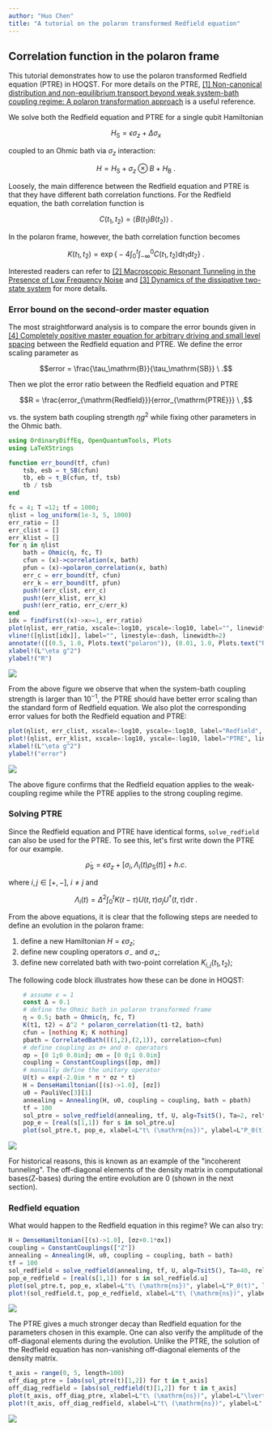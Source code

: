 ```yaml
---
author: "Huo Chen"
title: "A tutorial on the polaron transformed Redfield equation"
---
```



## Correlation function in the polaron frame
This tutorial demonstrates how to use the polaron transformed Redfield equation (PTRE) in HOQST. For more details on the PTRE, [[1] Non-canonical distribution and non-equilibrium transport beyond weak system-bath coupling regime: A polaron transformation approach](https://link.springer.com/article/10.1007%2Fs11467-016-0540-2) is a useful reference.

We solve both the Redfield equation and PTRE for a single qubit Hamiltonian

$$H_\mathrm{S}=\epsilon \sigma_z + \Delta \sigma_x$$

coupled to an Ohmic bath via $\sigma_z$ interaction:

$$H = H_\mathrm{S} + \sigma_z \otimes B + H_\mathrm{B}\ .$$

Loosely, the main difference between the Redfield equation and PTRE is that they have different bath correlation functions. For the Redfield equation, the bath correlation function is

$$C(t_1, t_2) = \langle B(t_1)B(t_2) \rangle \ .$$

In the polaron frame, however, the bath correlation function becomes

$$K(t_1, t_2) = \exp\Big\{ -4 \int_0^t \int_{-\infty}^{0}C(t_1, t_2) \mathrm{d}t_1 \mathrm{d}t_2 \Big\} \ .$$

Interested readers can refer to [[2] Macroscopic Resonant Tunneling in the Presence of Low Frequency Noise](https://link.aps.org/doi/10.1103/PhysRevLett.100.197001) and [[3] Dynamics of the dissipative two-state system](https://link.aps.org/doi/10.1103/RevModPhys.59.1) for more details.

### Error bound on the second-order master equation

The most straightforward analysis is to compare the error bounds given in [[4] Completely positive master equation for arbitrary driving and small level spacing](https://quantum-journal.org/papers/q-2020-02-06-227/) between the Redfield equation and PTRE. We define the error scaling parameter as

$$error = \frac{\tau_\mathrm{B}}{\tau_\mathrm{SB}} \ .$$

Then we plot the error ratio between the Redfield equation and PTRE

$$R = \frac{error_{\mathrm{Redfield}}}{error_{\mathrm{PTRE}}} \ ,$$

vs. the system bath coupling strength $\eta g^2$ while fixing other parameters in the Ohmic bath.
```julia
using OrdinaryDiffEq, OpenQuantumTools, Plots
using LaTeXStrings

function err_bound(tf, cfun)
    tsb, esb = τ_SB(cfun)
    tb, eb = τ_B(cfun, tf, tsb)
    tb / tsb
end

fc = 4; T =12; tf = 1000;
ηlist = log_uniform(1e-3, 5, 1000)
err_ratio = []
err_clist = []
err_klist = []
for η in ηlist
    bath = Ohmic(η, fc, T)
    cfun = (x)->correlation(x, bath)
    pfun = (x)->polaron_correlation(x, bath)
    err_c = err_bound(tf, cfun)
    err_k = err_bound(tf, pfun)
    push!(err_clist, err_c)
    push!(err_klist, err_k)
    push!(err_ratio, err_c/err_k)
end
idx = findfirst((x)->x>=1, err_ratio)
plot(ηlist, err_ratio, xscale=:log10, yscale=:log10, label="", linewidth=2)
vline!([ηlist[idx]], label="", linestyle=:dash, linewidth=2)
annotate!([(0.5, 1.0, Plots.text("polaron")), (0.01, 1.0, Plots.text("Redfield"))])
xlabel!(L"\eta g^2")
ylabel!("R")
```

![](figures/04-polaron_transformed_redfield_1_1.png)


From the above figure we observe that when the system-bath coupling strength is larger than $10^{-1}$, the PTRE should have better error scaling than the standard form of Redfield equation. We also plot the corresponding error values for both the Redfield equation and PTRE:

```julia
plot(ηlist, err_clist, xscale=:log10, yscale=:log10, label="Redfield", linewidth=2)
plot!(ηlist, err_klist, xscale=:log10, yscale=:log10, label="PTRE", linewidth=2)
xlabel!(L"\eta g^2")
ylabel!("error")
```

![](figures/04-polaron_transformed_redfield_2_1.png)



The above figure confirms that the Redfield equation applies to the weak-coupling regime while the PTRE applies to the strong coupling regime.

### Solving PTRE

Since the Redfield equation and PTRE have identical forms, `solve_redfield` can also be used for the PTRE. To see this, let's first write down the PTRE for our example.

$$\dot{\rho}_\mathrm{S} = \epsilon σ_z + [ \sigma_i, \Lambda_i(t) \rho_\mathrm{S}(t) ] + h.c.$$

where $i,j \in [+, -]$, $i \neq j$ and

$$\Lambda_i(t)=\Delta^2 \int_0^{t} K(t-\tau)U(t,\tau) \sigma_j U^\dagger(t,\tau) \mathrm{d}\tau \ .$$

From the above equations, it is clear that the following steps are needed to define an evolution in the polaron frame:
1. define a new Hamiltonian $H = \epsilon σ_z$;
2. define new coupling operators $\sigma_-$ and $\sigma_+$;
3. define new correlated bath with two-point correlation $K_{i,j}(t_1, t_2)$;

The following code block illustrates how these can be done in HOQST:

```julia
    # assume ϵ = 1
    const Δ = 0.1 
    # define the Ohmic bath in polaron transformed frame
    η = 0.5; bath = Ohmic(η, fc, T)
    K(t1, t2) = Δ^2 * polaron_correlation(t1-t2, bath)
    cfun = [nothing K; K nothing]
    pbath = CorrelatedBath(((1,2),(2,1)), correlation=cfun)
    # define coupling as σ+ and σ- operators
    σp = [0 1;0 0.0im]; σm = [0 0;1 0.0im]
    coupling = ConstantCouplings([σp, σm])
    # manually define the unitary operator
    U(t) = exp(-2.0im * π * σz * t)
    H = DenseHamiltonian([(s)->1.0], [σz])
    u0 = PauliVec[3][1]
    annealing = Annealing(H, u0, coupling = coupling, bath = pbath)
    tf = 100
    sol_ptre = solve_redfield(annealing, tf, U, alg=Tsit5(), Ta=2, reltol=1e-5)
    pop_e = [real(s[1,1]) for s in sol_ptre.u]
    plot(sol_ptre.t, pop_e, xlabel=L"t\ (\mathrm{ns})", ylabel=L"P_0(t)", label="", linewidth = 2)
```

![](figures/04-polaron_transformed_redfield_3_1.png)



For historical reasons, this is known as an example of the "incoherent tunneling". The off-diagonal elements of the density matrix in computational bases(Z-bases) during the entire evolution are 0 (shown in the next section).

### Redfield equation

What would happen to the Redfield equation in this regime? We can also try:

```julia
H = DenseHamiltonian([(s)->1.0], [σz+0.1*σx])
coupling = ConstantCouplings(["Z"])
annealing = Annealing(H, u0, coupling = coupling, bath = bath)
tf = 100
sol_redfield = solve_redfield(annealing, tf, U, alg=Tsit5(), Ta=40, reltol=1e-5, callback=PositivityCheckCallback())
pop_e_redfield = [real(s[1,1]) for s in sol_redfield.u]
plot(sol_ptre.t, pop_e, xlabel=L"t\ (\mathrm{ns})", ylabel=L"P_0(t)", label="PTRE", linewidth = 2, legend = :right)
plot!(sol_redfield.t, pop_e_redfield, xlabel=L"t\ (\mathrm{ns})", ylabel=L"P_0(t)", label="Redfield", linewidth = 2)
```

![](figures/04-polaron_transformed_redfield_4_1.png)



The PTRE gives a much stronger decay than Redfield equation for the parameters chosen in this example. One can also verify the amplitude of the off-diagonal elements during the evolution. Unlike the PTRE, the solution of the Redfield equation has non-vanishing off-diagonal elements of the density matrix.

```julia
t_axis = range(0, 5, length=100)
off_diag_ptre = [abs(sol_ptre(t)[1,2]) for t in t_axis]
off_diag_redfield = [abs(sol_redfield(t)[1,2]) for t in t_axis]
plot(t_axis, off_diag_ptre, xlabel=L"t\ (\mathrm{ns})", ylabel=L"\lvert \rho_{12} \rvert|(t)", label="PTRE", linewidth = 2, legend=:right)
plot!(t_axis, off_diag_redfield, xlabel=L"t\ (\mathrm{ns})", ylabel=L"|\rho_{12}(t)|", label="Redfield", linewidth = 2)
```

![](figures/04-polaron_transformed_redfield_5_1.png)
